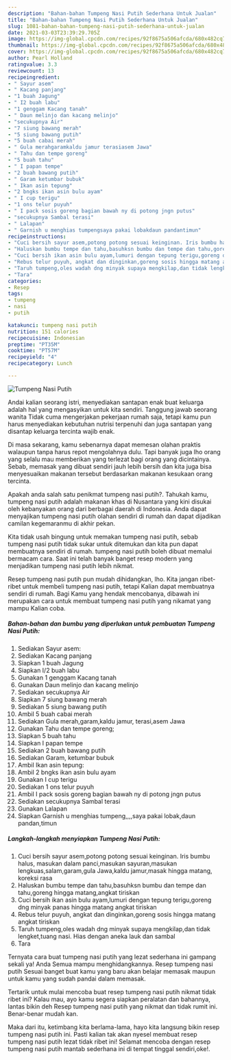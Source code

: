 ```yaml
---
description: "Bahan-bahan Tumpeng Nasi Putih Sederhana Untuk Jualan"
title: "Bahan-bahan Tumpeng Nasi Putih Sederhana Untuk Jualan"
slug: 1081-bahan-bahan-tumpeng-nasi-putih-sederhana-untuk-jualan
date: 2021-03-03T23:39:29.705Z
image: https://img-global.cpcdn.com/recipes/92f8675a506afcda/680x482cq70/tumpeng-nasi-putih-foto-resep-utama.jpg
thumbnail: https://img-global.cpcdn.com/recipes/92f8675a506afcda/680x482cq70/tumpeng-nasi-putih-foto-resep-utama.jpg
cover: https://img-global.cpcdn.com/recipes/92f8675a506afcda/680x482cq70/tumpeng-nasi-putih-foto-resep-utama.jpg
author: Pearl Holland
ratingvalue: 3.3
reviewcount: 13
recipeingredient:
- " Sayur asem"
- " Kacang panjang"
- "1 buah Jagung"
- " I2 buah labu"
- "1 genggam Kacang tanah"
- " Daun melinjo dan kacang melinjo"
- "secukupnya Air"
- "7 siung bawang merah"
- "5 siung bawang putih"
- "5 buah cabai merah"
- " Gula merahgaramkaldu jamur terasiasem Jawa"
- " Tahu dan tempe goreng"
- "5 buah tahu"
- " I papan tempe"
- "2 buah bawang putih"
- " Garam ketumbar bubuk"
- " Ikan asin tepung"
- "2 bngks ikan asin bulu ayam"
- " I cup terigu"
- "1 ons telur puyuh"
- " I pack sosis goreng bagian bawah ny di potong jngn putus"
- "secukupnya Sambal terasi"
- " Lalapan"
- " Garnish u menghias tumpengsaya pakai lobakdaun pandantimun"
recipeinstructions:
- "Cuci bersih sayur asem,potong potong sesuai keinginan. Iris bumbu halus, masukan dalam panci,masukan sayuran,masukan lengkuas,salam,garam,gula Jawa,kaldu jamur,masak hingga matang, koreksi rasa"
- "Haluskan bumbu tempe dan tahu,basuhksn bumbu dan tempe dan tahu,goreng hingga matang,angkat tiriskan"
- "Cuci bersih ikan asin bulu ayam,lumuri dengan tepung terigu,goreng dng minyak panas hingga matang angkat tiriskan"
- "Rebus telur puyuh, angkat dan dinginkan,goreng sosis hingga matang angkat tiriskan"
- "Taruh tumpeng,oles wadah dng minyak supaya mengkilap,dan tidak lengket,tuang nasi. Hias dengan aneka lauk dan sambal"
- "Tara"
categories:
- Resep
tags:
- tumpeng
- nasi
- putih

katakunci: tumpeng nasi putih 
nutrition: 151 calories
recipecuisine: Indonesian
preptime: "PT35M"
cooktime: "PT57M"
recipeyield: "4"
recipecategory: Lunch

---
```



![Tumpeng Nasi Putih](https://img-global.cpcdn.com/recipes/92f8675a506afcda/680x482cq70/tumpeng-nasi-putih-foto-resep-utama.jpg)

Andai kalian seorang istri, menyediakan santapan enak buat keluarga adalah hal yang mengasyikan untuk kita sendiri. Tanggung jawab seorang  wanita Tidak cuma mengerjakan pekerjaan rumah saja, tetapi kamu pun harus menyediakan kebutuhan nutrisi terpenuhi dan juga santapan yang disantap keluarga tercinta wajib enak.

Di masa  sekarang, kamu sebenarnya dapat memesan olahan praktis walaupun tanpa harus repot mengolahnya dulu. Tapi banyak juga lho orang yang selalu mau memberikan yang terlezat bagi orang yang dicintainya. Sebab, memasak yang dibuat sendiri jauh lebih bersih dan kita juga bisa menyesuaikan makanan tersebut berdasarkan makanan kesukaan orang tercinta. 



Apakah anda salah satu penikmat tumpeng nasi putih?. Tahukah kamu, tumpeng nasi putih adalah makanan khas di Nusantara yang kini disukai oleh kebanyakan orang dari berbagai daerah di Indonesia. Anda dapat menyajikan tumpeng nasi putih olahan sendiri di rumah dan dapat dijadikan camilan kegemaranmu di akhir pekan.

Kita tidak usah bingung untuk memakan tumpeng nasi putih, sebab tumpeng nasi putih tidak sukar untuk ditemukan dan kita pun dapat membuatnya sendiri di rumah. tumpeng nasi putih boleh dibuat memalui bermacam cara. Saat ini telah banyak banget resep modern yang menjadikan tumpeng nasi putih lebih nikmat.

Resep tumpeng nasi putih pun mudah dihidangkan, lho. Kita jangan ribet-ribet untuk membeli tumpeng nasi putih, tetapi Kalian dapat membuatnya sendiri di rumah. Bagi Kamu yang hendak mencobanya, dibawah ini merupakan cara untuk membuat tumpeng nasi putih yang nikamat yang mampu Kalian coba.

<!--inarticleads1-->

##### Bahan-bahan dan bumbu yang diperlukan untuk pembuatan Tumpeng Nasi Putih:

1. Sediakan  Sayur asem:
1. Sediakan  Kacang panjang
1. Siapkan 1 buah Jagung
1. Siapkan  I/2 buah labu
1. Gunakan 1 genggam Kacang tanah
1. Gunakan  Daun melinjo dan kacang melinjo
1. Sediakan secukupnya Air
1. Siapkan 7 siung bawang merah
1. Sediakan 5 siung bawang putih
1. Ambil 5 buah cabai merah
1. Sediakan  Gula merah,garam,kaldu jamur, terasi,asem Jawa
1. Gunakan  Tahu dan tempe goreng;
1. Siapkan 5 buah tahu
1. Siapkan  I papan tempe
1. Sediakan 2 buah bawang putih
1. Sediakan  Garam, ketumbar bubuk
1. Ambil  Ikan asin tepung:
1. Ambil 2 bngks ikan asin bulu ayam
1. Gunakan  I cup terigu
1. Sediakan 1 ons telur puyuh
1. Ambil  I pack sosis goreng bagian bawah ny di potong jngn putus
1. Sediakan secukupnya Sambal terasi
1. Gunakan  Lalapan
1. Siapkan  Garnish u menghias tumpeng,,,,saya pakai lobak,daun pandan,timun




<!--inarticleads2-->

##### Langkah-langkah menyiapkan Tumpeng Nasi Putih:

1. Cuci bersih sayur asem,potong potong sesuai keinginan. Iris bumbu halus, masukan dalam panci,masukan sayuran,masukan lengkuas,salam,garam,gula Jawa,kaldu jamur,masak hingga matang, koreksi rasa
1. Haluskan bumbu tempe dan tahu,basuhksn bumbu dan tempe dan tahu,goreng hingga matang,angkat tiriskan
1. Cuci bersih ikan asin bulu ayam,lumuri dengan tepung terigu,goreng dng minyak panas hingga matang angkat tiriskan
1. Rebus telur puyuh, angkat dan dinginkan,goreng sosis hingga matang angkat tiriskan
1. Taruh tumpeng,oles wadah dng minyak supaya mengkilap,dan tidak lengket,tuang nasi. Hias dengan aneka lauk dan sambal
1. Tara




Ternyata cara buat tumpeng nasi putih yang lezat sederhana ini gampang sekali ya! Anda Semua mampu menghidangkannya. Resep tumpeng nasi putih Sesuai banget buat kamu yang baru akan belajar memasak maupun untuk kamu yang sudah pandai dalam memasak.

Tertarik untuk mulai mencoba buat resep tumpeng nasi putih nikmat tidak ribet ini? Kalau mau, ayo kamu segera siapkan peralatan dan bahannya, lantas bikin deh Resep tumpeng nasi putih yang nikmat dan tidak rumit ini. Benar-benar mudah kan. 

Maka dari itu, ketimbang kita berlama-lama, hayo kita langsung bikin resep tumpeng nasi putih ini. Pasti kalian tak akan nyesel membuat resep tumpeng nasi putih lezat tidak ribet ini! Selamat mencoba dengan resep tumpeng nasi putih mantab sederhana ini di tempat tinggal sendiri,oke!.

